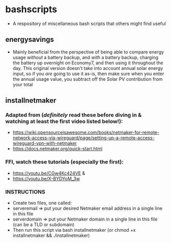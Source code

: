 # bashscripts
- A respository of miscellaneous bash scripts that others might find useful


## energysavings
 - Mainly beneficial from the perspective of being able to compare energy usage *without* a battery backup, and _with_ a battery backup, charging the battery up overnight on Economy7, and then using it throughout the day. This original version doesn't take into account annual solar energy input, so if you _are_ going to use it as-is, then make sure when you enter the annual usage value, you subtract off the Solar PV contribution from your total


## installnetmaker
### Adapted from (*definitely* read these before diving in & watching at least the first video listed below!):
 - https://wiki.opensourceisawesome.com/books/netmaker-for-remote-network-access-via-wireguard/page/setting-up-a-remote-access-wireguard-vpn-with-netmaker
 - https://docs.netmaker.org/quick-start.html

### FFI, watch these tutorials (especially the first):
 - https://youtu.be/CGw4Kc424VE & 
 - https://youtu.be/X-BYDYoM_3w

### INSTRUCTIONS
 - Create two files, one called:
 - serveremail => put your desired Netmaker email address in a single line in this file
 - serverdomain => put your Netmaker domain in a single line in this file (can be a TLD or subdomain)
  - Then run this script via bash installnetmaker (or chmod +x installnetmaker && ./installnetmaker)
